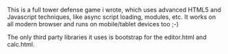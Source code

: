 This is a full tower defense game i wrote, which uses advanced HTML5 and Javascript techniques, like async script loading, modules, etc.
It works on all modern browser and runs on mobile/tablet devices too ;-)

The only third party libraries it uses is bootstrap for the editor.html and calc.html.
